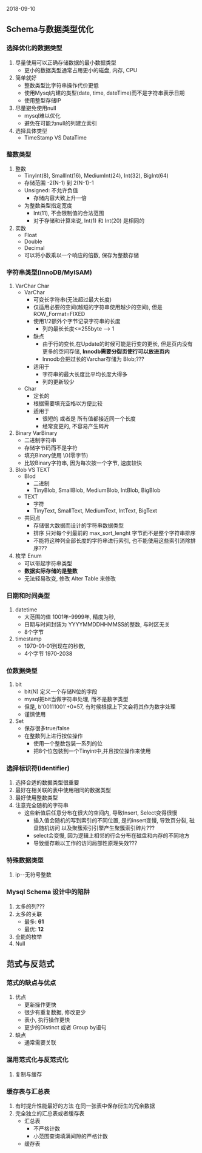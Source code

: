 2018-09-10

## Schema与数据类型优化

### 选择优化的数据类型
1. 尽量使用可以正确存储数据的最小数据类型
    - 更小的数据类型通常占用更小的磁盘, 内存, CPU
2. 简单就好
    - 整数类型比字符串操作代价更低
    - 使用Mysql内建的类型(date, time, dateTime)而不是字符串表示日期
    - 使用整型存储IP
3. 尽量避免使用null
    - mysql难以优化
    - 避免在可能为null的列建立索引
4. 选择具体类型
    - TimeStamp VS DataTime
    
### 整数类型
1. 整数
    - TinyInt(8), SmallInt(16), MediumInt(24), Int(32), BigInt(64)
    - 存储范围 -2(N-1) 到 2(N-1)-1
    - Unsigned: 不允许负值
        - 存储内容大致上升一倍
    - 为整数类型指定宽度
        - Int(11), 不会限制值的合法范围
        - 对于存储和计算来说, Int(1) 和 Int(20) 是相同的
2. 实数
    - Float
    - Double
    - Decimal
    - 可以将小数乘以一个响应的倍数, 保存为整数存储
    
### 字符串类型(InnoDB/MyISAM)
1. VarChar  Char
    - VarChar
        - 可变长字符串(无法超过最大长度)
        - 仅适用必要的空间(越短的字符串使用越少的空间), 但是 ROW_Format=FIXED
        - 使用1/2额外个字节记录字符串的长度
            - 列的最长长度<=255byte --> 1
        - 缺点
            - 由于行的变长,在Update的时候可能是行变的更长, 但是页内没有更多的空间存储, **Innodb需要分裂页使行可以放进页内**
            - Innodb会把过长的Varchar存储为 Blob;???
        - 适用于
            - 字符串的最大长度比平均长度大得多
            - 列的更新较少
    - Char
        - 定长的
        - 根据需要填充空格以方便比较
        - 适用于
            - 很短的 或者是 所有值都接近同一个长度
            - 经常变更的, 不容易产生碎片
3. Binary VarBinary
    - 二进制字符串
    - 存储字节码而不是字符
    - 填充Binary使用 \0(零字节)
    - 比较Binary字符串, 因为每次按一个字节, 速度较快
4. Blob  VS  TEXT
    - Blod
        - 二进制
        - TinyBlob, SmallBlob, MediumBlob, IntBlob, BigBlob
    - TEXT
        - 字符
        - TinyText, SmallText, MediumText, IntText, BigText
    - 共同点
        - 存储很大数据而设计的字符串数据类型
        - 排序 只对每个列最前的 max_sort_lenght 字节而不是整个字符串排序
        - 不能将这种列全部长度的字符串进行索引, 也不能使用这些索引消除排序???
5. 枚举 Enum
    - 可以带起字符串类型
    - **数据实际存储的是整数**
    - 无法轻易改变, 修改 Alter Table 来修改
    
### 日期和时间类型
1. datetime
    - 大范围的值 1001年-9999年, 精度为秒, 
    - 日期与时间封装为 YYYYMMDDHHMMSS的整数, 与时区无关
    - 8个字节
2. timestamp
    - 1970-01-01到现在的秒数, 
    - 4个字节 1970-2038
    
### 位数据类型
1. bit
    - bit(N) 定义一个存储N位的字段
    - mysql把bit当做字符串处理, 而不是数字类型
    - 但是, b'00111001'+0=57, 有时候根据上下文会将其作为数字处理
    - 谨慎使用
2. Set
    - 保存很多true/false
    - 在整数列上进行按位操作
        - 使用一个整数包装一系列的位
        - 把8个位包装到一个Tinyint中,并且按位操作来使用

### 选择标识符(identifier)
1. 选择合适的数据类型很重要
2. 最好在相关联的表中使用相同的数据类型
3. 最好使用整数类型
4. 注意完全随机的字符串
    - 这些新值后任意分布在很大的空间内, 导致Insert, Select变得很慢
        - 插入值会随机的写到索引的不同位置, 是的insert变慢, 导致页分裂, 磁盘随机访问 以及聚簇索引引擎产生聚簇索引碎片???
        - select会变慢, 因为逻辑上相邻的行会分布在磁盘和内存的不同地方
        - 导致缓存赖以工作的访问局部性原理失效???
        
### 特殊数据类型
1. ip--无符号整数

### Mysql Schema 设计中的陷阱
1. 太多的列???
2. 太多的关联
     - 最多: **61**
     - 最优: **12**
3. 全能的枚举
4. Null


## 范式与反范式

### 范式的缺点与优点
1. 优点
    - 更新操作更快
    - 很少有重复数据, 修改更少
    - 表小, 执行操作更快
    - 更少的Distinct 或者 Group by语句
2. 缺点
    - 通常需要关联

### 混用范式化与反范式化
1. 复制与缓存

### 缓存表与汇总表
1. 有时提升性能最好的方法 在同一张表中保存衍生的冗余数据
2. 完全独立的汇总表或者缓存表
    - 汇总表
        - 不严格计数
        - 小范围查询填满间隙的严格计数
    - 缓存表

### 